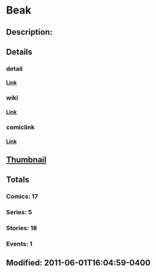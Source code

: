 # Beak
## Description: 
## Details
### detail
#### [Link](http://marvel.com/characters/249/beak?utm_campaign=apiRef&utm_source=225578a89fc76f3d20fbffda5d17a88d)
### wiki
#### [Link](http://marvel.com/universe/Beak?utm_campaign=apiRef&utm_source=225578a89fc76f3d20fbffda5d17a88d)
### comiclink
#### [Link](http://marvel.com/comics/characters/1009174/beak?utm_campaign=apiRef&utm_source=225578a89fc76f3d20fbffda5d17a88d)
## [Thumbnail](http://i.annihil.us/u/prod/marvel/i/mg/5/90/4c0040b8329ad.jpg)
## Totals
### Comics: 17
### Series: 5
### Stories: 18
### Events: 1
## Modified: 2011-06-01T16:04:59-0400